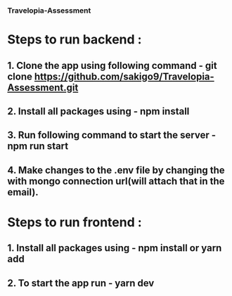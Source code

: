 ### Travelopia-Assessment
 
 # Steps to run backend :

 ## 1. Clone the app using following command - git clone https://github.com/sakigo9/Travelopia-Assessment.git
 ## 2. Install all packages using - npm install
 ## 3. Run following command to start the server - npm run start
 ## 4. Make changes to the .env file by changing the <add-here> with mongo connection url(will attach that in the email).
 


 # Steps to run frontend :

 ## 1. Install all packages using - npm install or yarn add 
 ## 2. To start the app run - yarn dev

